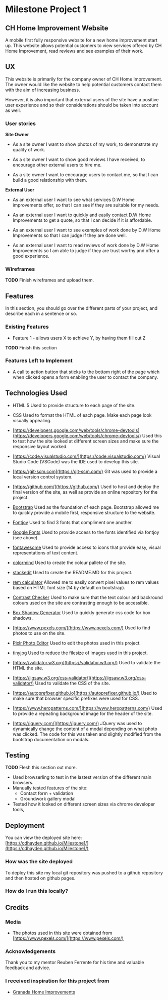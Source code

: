 
# Milestone Project 1

## CH Home Improvement Website

A mobile first fully responsive website for a new home improvement start up. This website allows potential customers to view services offered by CH Home Improvement, read reviews and see examples of their work.

 
## UX

This website is primarily for the company owner of CH Home Improvement. The owner would like the website to help potential customers contact them with the aim of increasing business. 

However, it is also important that external users of the site have a positive user experience and so their considerations should be taken into account as well.


### User stories 

**Site Owner**
- As a site owner I want to show photos of my work, to demonstrate my quality of work.

- As a site owner I want to show good reviews I have received, to encourage other external users to hire me.

- As a site owner I want to encourage users to contact me, so that I can build a good relationship with them.

**External User**
- As an external user I want to see what services D.W Home improvements offer, so that I can see if they are suitable for my needs.

- As an external user I want to quickly and easily contact D.W Home Improvements to get a quote, so that I can decide if it is affordable.

- As an external user I want to see examples of work done by D.W Home Improvements so that I can judge if they are done well.

- As an external user I want to read reviews of work done by D.W Home Improvements so I am able to judge if they are trust worthy and offer a good experience. 

### Wireframes

**TODO** Finish wireframes and upload them.

## Features

In this section, you should go over the different parts of your project, and describe each in a sentence or so.

 
### Existing Features
- Feature 1 - allows users X to achieve Y, by having them fill out Z

**TODO** Finish this section

### Features Left to Implement
- A call to action button that sticks to the bottom right of the page which when clicked opens a form enabling the user to contact the company.

## Technologies Used

- HTML 5 
Used to provide structure to each page of the site.

- CSS
Used to format the HTML of each page. Make each page look visually appealing. 
- [https://developers.google.com/web/tools/chrome-devtools](https://developers.google.com/web/tools/chrome-devtools/)
Used this to test how the site looked at different screen sizes and make sure the responsive layout worked.
- [https://code.visualstudio.com/](https://code.visualstudio.com/)
Visual Studio Code (VSCode) was the IDE used to develop this site.
- [https://git-scm.com](https://git-scm.com/)
Git was used to provide a local version control system. 
- [https://github.com/](https://github.com/)
Used to host and deploy the final version of the site, as well as provide an online repository for the project.

- [Bootstrap](https://getbootstrap.com/)
Used as the foundation of each page. Bootstrap allowed me to quickly provide a mobile first, responsive structure to the website.
- [Fontjoy](https://fontjoy.com/)
Used to find 3 fonts that compliment one another. 
- [Google Fonts](https://fonts.google.com/)
Used to provide access to the fonts identified via fontjoy (see above).
-  [fontawesome](https://fontawesome.com/)
Used to provide access to icons that provide easy, visual representations of text content.
- [colormind](http://colormind.io/bootstrap/)
Used to create the colour pallete of the site.
- [stackedit](https://stackedit.io/)
Used to create the README.MD for this project.
- [rem calculator](https://offroadcode.com/rem-calculator/)
Allowed me to easily convert pixel values to rem values based on HTML font size (14 by default on bootstrap).
- [Contrast Checker](https://webaim.org/resources/contrastchecker/)
Used to make sure that the text colour and backround colours used on the site are contrasting enough to be accessible.
- [Box Shadow Generator](https://www.cssmatic.com/box-shadow)
Used to quickly generate css code for box shadows.
- [https://www.pexels.com/](https://www.pexels.com/)
Used to find photos to use on the site.
- [Pixlr Photo Editor](https://pixlr.com/editor/)
Used to edit the photos used in this project.
- [tinyjpg](https://tinyjpg.com/)
Used to reduce the filesize of images used in this project.
- [https://validator.w3.org](https://validator.w3.org/)
Used to validate the HTML the site.
- [https://jigsaw.w3.org/css-validator/](https://jigsaw.w3.org/css-validator/)
Used to validate the CSS of the site.
- [https://autoprefixer.github.io](https://autoprefixer.github.io/)
Used to make sure that browser specific prefixes were used for CSS.
- [https://www.heropatterns.com/](https://www.heropatterns.com/)
Used to provide a repeating background image for the header of the site.
- [https://jquery.com/](https://jquery.com/)
JQuery was used to dynamically change the content of a modal depending on what photo was clicked. The code for this was taken and slightly modified from the bootstrap documentation on modals.





## Testing

**TODO** Flesh this section out more.
* Used browserling to test in the lastest version of the different main browsers.
* Manually tested features of the site:
	* Contact form + validation
	* Groundwork gallery modal 
* Tested how it looked on different screen sizes via chrome developer tools,

## Deployment
You can view the deployed site here: [https://cdhayden.github.io/Milestone1/](https://cdhayden.github.io/Milestone1/)

### How was the site deployed
To deploy this site my local git repository was pushed to a github repository and then hosted on github pages. 

### How do I run this locally?




## Credits

### Media
- The photos used in this site were obtained from [https://www.pexels.com/](https://www.pexels.com/)

### Acknowledgements

Thank you to my mentor Reuben Ferrente for his time and valuable feedback and advice.


### I received inspiration for this project from 
- [Granada Home Improvements](https://www.granadahome.com)